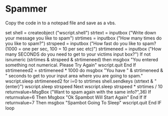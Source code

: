 # Spammer
Copy the code in to a notepad file and save as a vbs.

set shell = createobject ("wscript.shell")  strtext = inputbox ("Write down your message you like to spam") strtimes = inputbox ("How many times do you like to spam?") strspeed = inputbox ("How fast do you like to spam? (1000 = one per sec, 100 = 10 per sec etc)") strtimeneed = inputbox ("How many SECONDS do you need to get to your victims input box?")  If not isnumeric (strtimes &amp; strspeed &amp; strtimeneed) then msgbox "You entered something not numerical. Please Try Again" wscript.quit End If strtimeneed2 = strtimeneed * 1000 do msgbox "You have " &amp; strtimeneed &amp; " seconds to get to your input area where you are going to spam." wscript.sleep strtimeneed2 for i=0 to strtimes shell.sendkeys (strtext &amp; "{enter}") wscript.sleep strspeed Next wscript.sleep strspeed * strtimes / 10 returnvalue=MsgBox ("Want to spam again with the same info?",36) If returnvalue=6 Then Msgbox "Ok Spambot Will Start Again" End If If returnvalue=7 Then msgbox "Spambot Going To Sleep" wscript.quit End IF loop
